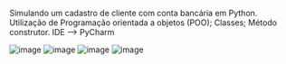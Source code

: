 Simulando um cadastro de cliente com conta bancária em Python.
Utilização de Programação orientada a objetos (POO);
Classes;
Método construtor.
IDE --> PyCharm

![image](https://github.com/user-attachments/assets/410a25f6-ed73-44f7-99db-7150306c7b01)
![image](https://github.com/user-attachments/assets/73c68d24-5dfb-4ea0-89bb-60eed94d9e6f)
![image](https://github.com/user-attachments/assets/15fd68dc-8815-4d60-966a-697b9a034464)
![image](https://github.com/user-attachments/assets/ab34f271-4b63-49df-828b-ff0915939e77)
